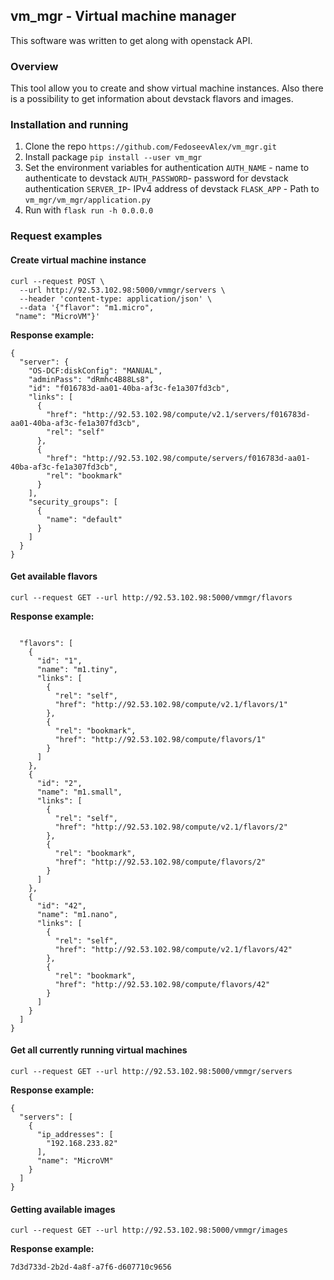 ## vm_mgr - Virtual machine manager
This software was written to get along with openstack API.

### Overview
This tool allow you to create and show virtual machine instances.
Also there is a possibility to get information about devstack flavors and images.

### Installation and running
1. Clone the repo
`https://github.com/FedoseevAlex/vm_mgr.git`
2. Install package
`pip install --user vm_mgr`
3. Set the environment variables for authentication
   `AUTH_NAME` - name to authenticate to devstack
   `AUTH_PASSWORD`- password for devstack authentication
   `SERVER_IP`- IPv4 address of devstack
   `FLASK_APP` - Path to `vm_mgr/vm_mgr/application.py`
4. Run with
`flask run -h 0.0.0.0`

### Request examples
  
#### Create virtual machine instance 
```
curl --request POST \
  --url http://92.53.102.98:5000/vmmgr/servers \
  --header 'content-type: application/json' \
  --data '{"flavor": "m1.micro",
 "name": "MicroVM"}'
```
**Response example:**
```
{
  "server": {
    "OS-DCF:diskConfig": "MANUAL",
    "adminPass": "dRmhc4B88Ls8",
    "id": "f016783d-aa01-40ba-af3c-fe1a307fd3cb",
    "links": [
      {
        "href": "http://92.53.102.98/compute/v2.1/servers/f016783d-aa01-40ba-af3c-fe1a307fd3cb",
        "rel": "self"
      },
      {
        "href": "http://92.53.102.98/compute/servers/f016783d-aa01-40ba-af3c-fe1a307fd3cb",
        "rel": "bookmark"
      }
    ],
    "security_groups": [
      {
        "name": "default"
      }
    ]
  }
}
```
 
#### Get available flavors 
```
curl --request GET --url http://92.53.102.98:5000/vmmgr/flavors
```

**Response example:**
```

  "flavors": [
    {
      "id": "1",
      "name": "m1.tiny",
      "links": [
        {
          "rel": "self",
          "href": "http://92.53.102.98/compute/v2.1/flavors/1"
        },
        {
          "rel": "bookmark",
          "href": "http://92.53.102.98/compute/flavors/1"
        }
      ]
    },
    {
      "id": "2",
      "name": "m1.small",
      "links": [
        {
          "rel": "self",
          "href": "http://92.53.102.98/compute/v2.1/flavors/2"
        },
        {
          "rel": "bookmark",
          "href": "http://92.53.102.98/compute/flavors/2"
        }
      ]
    },
    {
      "id": "42",
      "name": "m1.nano",
      "links": [
        {
          "rel": "self",
          "href": "http://92.53.102.98/compute/v2.1/flavors/42"
        },
        {
          "rel": "bookmark",
          "href": "http://92.53.102.98/compute/flavors/42"
        }
      ]
    }
  ]
}
```
  
  
#### Get all currently running virtual machines
```
curl --request GET --url http://92.53.102.98:5000/vmmgr/servers
```
**Response example:**
```
{
  "servers": [
    {
      "ip_addresses": [
        "192.168.233.82"
      ],
      "name": "MicroVM"
    }
  ]
}
```

#### Getting available images
```
curl --request GET --url http://92.53.102.98:5000/vmmgr/images
```
**Response example:**
```
7d3d733d-2b2d-4a8f-a7f6-d607710c9656
```
